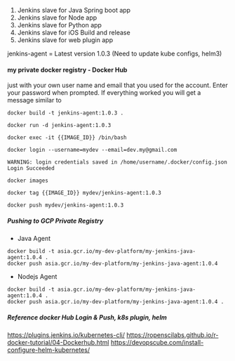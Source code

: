 1. Jenkins slave for Java Spring boot app
2. Jenkins slave for Node app
3. Jenkins slave for Python app
4. Jenkins slave for iOS Build and release
5. Jenkins slave for web plugin app

jenkins-agent = Latest version 1.0.3 (Need to update kube configs, helm3)

#### my private docker registry - Docker Hub

just with your own user name and email that you used for the account. Enter your password when prompted. If everything worked you will get a message similar to

```
docker build -t jenkins-agent:1.0.3 .
```

```
docker run -d jenkins-agent:1.0.3
```

```
docker exec -it {{IMAGE_ID}} /bin/bash
```

```
docker login --username=mydev --email=dev.my@gmail.com
```

```
WARNING: login credentials saved in /home/username/.docker/config.json
Login Succeeded
```

```
docker images
```

```
docker tag {{IMAGE_ID}} mydev/jenkins-agent:1.0.3
```

```
docker push mydev/jenkins-agent:1.0.3
```

##### Pushing to GCP Private Registry

- Java Agent

```
docker build -t asia.gcr.io/my-dev-platform/my-jenkins-java-agent:1.0.4 .
docker push asia.gcr.io/my-dev-platform/my-jenkins-java-agent:1.0.4
```

- Nodejs Agent

```
docker build -t asia.gcr.io/my-dev-platform/my-jenkins-java-agent:1.0.4 .
docker push asia.gcr.io/my-dev-platform/my-jenkins-java-agent:1.0.4 .
```

##### Reference docker Hub Login & Push, k8s plugin, helm

https://plugins.jenkins.io/kubernetes-cli/
https://ropenscilabs.github.io/r-docker-tutorial/04-Dockerhub.html
https://devopscube.com/install-configure-helm-kubernetes/